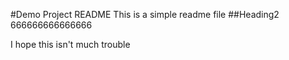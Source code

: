 #Demo Project README
This is a simple readme file
##Heading2
666666666666666

I hope this isn't much trouble